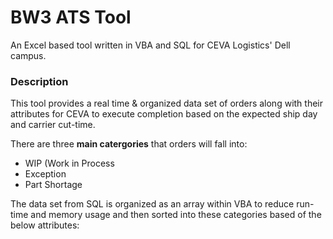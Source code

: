 # BW3 ATS Tool
An Excel based tool written in VBA and SQL for CEVA Logistics' Dell campus. 
### Description
This tool provides a real time & organized data set of orders along with their attributes for CEVA to execute completion based on the expected ship day and carrier cut-time.

There are three **main catergories** that orders will fall into:
  - WIP (Work in Process
  - Exception
  - Part Shortage
 
The data set from SQL is organized as an array within VBA to reduce run-time and memory usage and then sorted into these categories based of the below attributes:
